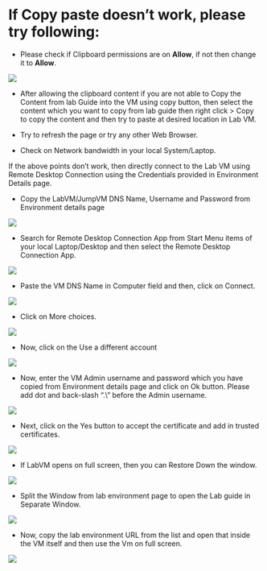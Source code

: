 # If Copy paste doesn’t work, please try following: 

* Please check if Clipboard permissions are on **Allow**, if not then change it to **Allow**.

![](https://raw.githubusercontent.com/Ritu786/Common-Issues/main/Images/01.png)

* After allowing the clipboard content if you are not able to Copy the Content from lab Guide into the VM using copy button, then select the content which you want to copy from lab guide then right click > Copy to copy the content and then try to paste at desired location in Lab VM.

* Try to refresh the page or try any other Web Browser. 

* Check on Network bandwidth in your local System/Laptop. 

If the above points don’t work, then directly connect to the Lab VM using Remote Desktop Connection using the Credentials provided in Environment Details page.  

* Copy the LabVM/JumpVM DNS Name, Username and Password from Environment details page 

![](https://raw.githubusercontent.com/Ritu786/Common-Issues/main/Images/02.png)

* Search for Remote Desktop Connection App from Start Menu items of your local Laptop/Desktop and then select the Remote Desktop Connection App. 

![](https://raw.githubusercontent.com/Ritu786/Common-Issues/main/Images/03.png)

* Paste the VM DNS Name in Computer field and then, click on Connect. 

![](https://raw.githubusercontent.com/Ritu786/Common-Issues/main/Images/04.png)

* Click on More choices.  

![](https://raw.githubusercontent.com/Ritu786/Common-Issues/main/Images/12.png)

* Now, click on the Use a different account

![](https://raw.githubusercontent.com/Ritu786/Common-Issues/main/Images/06.png)

* Now, enter the VM Admin username and password which you have copied from Environment details page and click on Ok button. Please add dot and back-slash “.\” before the Admin username.  

![](https://raw.githubusercontent.com/Ritu786/Common-Issues/main/Images/07.png)

* Next, click on the Yes button to accept the certificate and add in trusted certificates.  

![](https://raw.githubusercontent.com/Ritu786/Common-Issues/main/Images/08.png)

* If LabVM opens on full screen, then you can Restore Down the window.  

![](https://raw.githubusercontent.com/Ritu786/Common-Issues/main/Images/09.png)

* Split the Window from lab environment page to open the Lab guide in Separate Window. 

![](https://raw.githubusercontent.com/Ritu786/Common-Issues/main/Images/10.png)

* Now, copy the lab environment URL from the list and open that inside the VM itself and then use the Vm on full screen. 

![](https://raw.githubusercontent.com/Ritu786/Common-Issues/main/Images/11.png)

